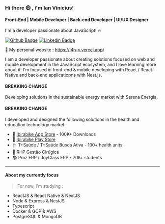 ### Hi there 😄 , i'm Ian Vinícius!
#### Front-End | Mobile Developer | Back-end Developer | UI/UX Designer 
I'm a developer passionate about JavaScript! 🔥 

[![Github Badge](https://img.shields.io/badge/-Github-000?style=flat-square&logo=Github&logoColor=white&link=https://github.com/i4n-v)](https://github.com/i4n-v)
[![Linkedin Badge](https://img.shields.io/badge/-LinkedIn-blue?style=flat-square&logo=Linkedin&logoColor=white&link=https://www.linkedin.com/in/i4n-v/)](https://www.linkedin.com/in/i4n-v/)

:link: My personal website : https://i4n-v.vercel.app/

I am a developer passionate about creating solutions focused on web and mobile development in the JavaScript ecosystem, and I love learning more about it!
I'm focused in front-end & mobile developing with React / React-Native and back-end applicatiopns with Nest.js.

#### BREAKING CHANGE

Developing solutions in the sustainable energy market with Serena Energia.

#### BREAKING CHANGE

I developed and designed the following solutions in the health and education technology market:

- 🍎 [Ibirabike App Store](https://apps.apple.com/us/app/ibirabike/id6444320108) - 100K+ Downloads
- 🤖 [Ibirabike Play Store](https://play.google.com/store/apps/details?id=com.ibirabike.user&hl=en_US)
- 🩺 T+Saúde / T+Saúde Busca Ativa - 100+ health units
- 🏥 RHP Gestão Cirúgica
- 📚 Proz ERP / JoyClass ERP - 70K+ students 


---

#### About my currently focus
> For now, i'm studying :
  - ReactJS & React Native & NextJS
  - Node & Express & NestJS 
  - Typescript
  - Docker & GCP & AWS
  - PostgreSQL & MongoDB
